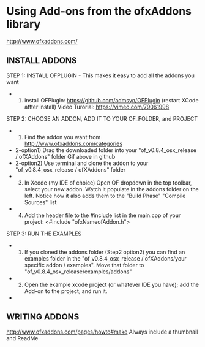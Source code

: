 # Using Add-ons from the ofxAddons library
http://www.ofxaddons.com/

## INSTALL ADDONS

STEP 1: INSTALL OFPLUGIN - This makes it easy to add all the addons you want

* 1) install OFPlugin: https://github.com/admsyn/OFPlugin (restart XCode affter install)
  Video Turorial: https://vimeo.com/79061998


STEP 2: CHOOSE AN ADDON, ADD IT TO YOUR OF_FOLDER, and PROJECT

* 1) Find the addon you want from http://www.ofxaddons.com/categories
* 2-option1) Drag the downloaded folder into your "of_v0.8.4_osx_release / ofXAddons" folder
  Gif above in github
* 2-option2) Use terminal and clone the addon to your "of_v0.8.4_osx_release / ofXAddons" folder
* 3) In Xcode (my IDE of choice) Open OF dropdown in the top toolbar, select your new addon. Watch it populate in the addons folder on the left. Notice how it also adds them to the "Build Phase" "Compile Sources" list
* 4) Add the header file to the #include list in the main.cpp of your project:  <#include "ofxNameofAddon.h">

STEP 3: RUN THE EXAMPLES

* 1) If you cloned the addons folder (Step2 option2) you can find an examples folder in the "of_v0.8.4_osx_release / ofXAddons/your specific addon / examples". Move that folder to "of_v0.8.4_osx_release/examples/addons"
* 2) Open the example xcode project (or whatever IDE you have); add the Add-on to the project, and run it.
* 

## WRITING ADDONS
http://www.ofxaddons.com/pages/howto#make
Always include a thumbnail and ReadMe




